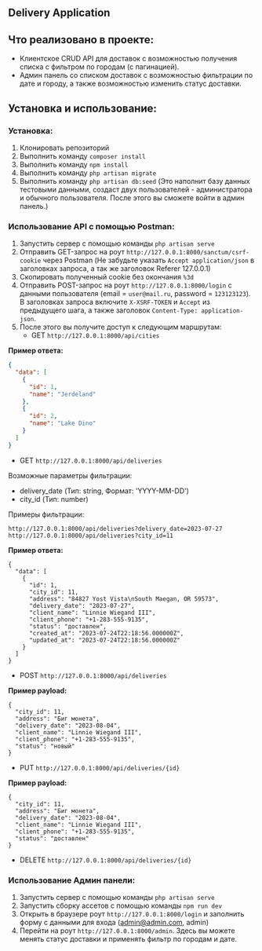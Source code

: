 
## Delivery Application


## Что реализовано в проекте:

- Клиентское CRUD API для доставок с возможностью получения списка с фильтром по городам (с пагинацией).
- Админ панель со списком доставок с возможностью фильтрации по дате и городу, а также возможностью изменить статус доставки.

## Установка и использование:

### Установка:

1. Клонировать репозиторий
2. Выполнить команду `composer install`
3. Выполнить команду `npm install`
4. Выполнить команду `php artisan migrate`
5. Выполнить команду `php artisan db:seed` (Это наполнит базу данных тестовыми данными, создаст двух пользователей - администратора и обычного пользователя. После этого вы сможете войти в админ панель.)

### Использование API с помощью Postman:

1. Запустить сервер с помощью команды `php artisan serve`
2. Отправить GET-запрос на роут `http://127.0.0.1:8000/sanctum/csrf-cookie` через Postman (Не забудьте указать `Accept application/json` в заголовках запроса, а так же заголовок Referer 127.0.0.1)
3. Скопировать полученный cookie без окончания `%3d`
4. Отправить POST-запрос на роут `http://127.0.0.1:8000/login` с данными пользователя (email = `user@mail.ru`, password = `123123123`). В заголовках запроса включите `X-XSRF-TOKEN` и `Accept` из предыдущего шага, а также заголовок `Content-Type: application-json`.
5. После этого вы получите доступ к следующим маршрутам:
    - GET `http://127.0.0.1:8000/api/cities`

**Пример ответа:**
```json
{
  "data": [
    {
      "id": 1,
      "name": "Jerdeland"
    },
    {
      "id": 2,
      "name": "Lake Dino"
    }
  ]
}
```
- GET `http://127.0.0.1:8000/api/deliveries` 

Возможные параметры фильтрации: 
- delivery_date (Тип: string, Формат: 'YYYY-MM-DD') 
- city_id (Тип: number)

Примеры фильтрации:

`http://127.0.0.1:8000/api/deliveries?delivery_date=2023-07-27`
`http://127.0.0.1:8000/api/deliveries?city_id=11` 


**Пример ответа:** 
```json{
{
  "data": [
    {
      "id": 1,
      "city_id": 11,
      "address": "84827 Yost Vista\nSouth Maegan, OR 59573",
      "delivery_date": "2023-07-27",
      "client_name": "Linnie Wiegand III",
      "client_phone": "+1-283-555-9135",
      "status": "доставлен",
      "created_at": "2023-07-24T22:18:56.000000Z",
      "updated_at": "2023-07-24T22:18:56.000000Z"
    }
  ]
}
```
- POST `http://127.0.0.1:8000/api/deliveries`

**Пример payload:**
```json{
{
  "city_id": 11,
  "address": "Биг монета",
  "delivery_date": "2023-08-04",
  "client_name": "Linnie Wiegand III",
  "client_phone": "+1-283-555-9135",
  "status": "новый"
}
 ```
- PUT `http://127.0.0.1:8000/api/deliveries/{id}` 

**Пример payload:** 
```json{
{
  "city_id": 11,
  "address": "Биг монета",
  "delivery_date": "2023-08-04",
  "client_name": "Linnie Wiegand III",
  "client_phone": "+1-283-555-9135",
  "status": "доставлен"
}
```
   
- DELETE `http://127.0.0.1:8000/api/deliveries/{id}`


### Использование Админ панели:

1. Запустить сервер с помощью команды `php artisan serve`
2. Запустить сборку ассетов с помощью команды `npm run dev`
3. Открыть в браузере роут `http://127.0.0.1:8000/login` и заполнить форму с данными для входа (admin@admin.com, admin)
4. Перейти на роут `http://127.0.0.1:8000/admin`. Здесь вы можете менять статус доставки и применять фильтр по городам и дате.
